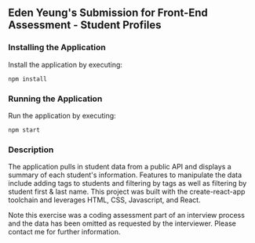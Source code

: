## Eden Yeung's Submission for Front-End Assessment - Student Profiles

### Installing the Application

Install the application by executing: 

```
npm install
```

### Running the Application

Run the application by executing:

```
npm start
```

### Description

The application pulls in student data from a public API and displays a summary of each student's information. Features to manipulate the data include adding tags to students and filtering by tags as well as filtering by student first & last name. This project was built with the create-react-app toolchain and leverages HTML, CSS, Javascript, and React. 

Note this exercise was a coding assessment part of an interview process and the data has been omitted as requested by the interviewer. Please contact me for further information. 